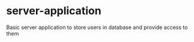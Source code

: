 # server-application
Basic server application to store users in database and provide access to them
